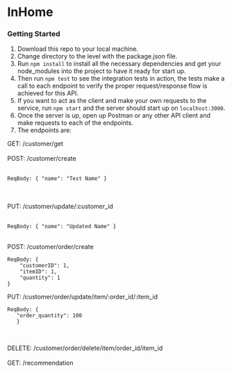 # InHome

### Getting Started

1. Download this repo to your local machine.
2. Change directory to the level with the package.json file.
3. Run ```npm install``` to install all the necessary dependencies and get your node_modules into the project to have it ready for start up.
4. Then run ```npm test``` to see the integration tests in action, the tests make a call to each endpoint to verify the proper request/response flow is achieved for this API.
5. If you want to act as the client and make your own requests to the service, run ```npm start``` and the server should start up on ```localhost:3000```. 
6. Once the server is up, open up Postman or any other API client and make requests to each of the endpoints.
7. The endpoints are: 

GET: /customer/get 
<br/>
<br/>
POST: /customer/create 
<br/>
<br/>
```
ReqBody: { "name": "Test Name" } 
``` 
<br/>
<br/>
PUT: /customer/update/:customer_id 
<br/>
<br/>

```
ReqBody: { "name": "Updated Name" } 
``` 

<br/>
POST: /customer/order/create 
<br/>

```
ReqBody: {
    "customerID": 1,
    "itemID": 1,
    "quantity": 1
} 
```

PUT: /customer/order/update/item/:order_id/:item_id 
<br/>

```
ReqBody: {
   "order_quantity": 100
   }
```
<br/>

DELETE: /customer/order/delete/item/order_id/item_id 
<br/>
<br/>
GET: /recommendation 
<br/>
    
